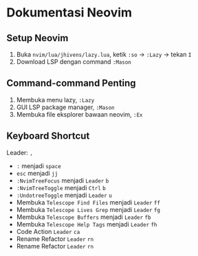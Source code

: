 # Dokumentasi Neovim
## Setup Neovim

1. Buka `nvim/lua/jhivens/lazy.lua`, ketik `:so` -> `:Lazy` -> tekan `I`
2. Download LSP dengan command `:Mason`

## Command-command Penting
1. Membuka menu lazy, `:Lazy`
2. GUI LSP package manager, `:Mason`
3. Membuka file eksplorer bawaan neovim, `:Ex`

## Keyboard Shortcut
Leader: `,`

- `:` menjadi `space`
- `esc` menjadi `jj`
- `:NvimTreeFocus` menjadi `Leader` `b`
- `:NvimTreeToggle` menjadi `Ctrl` `b`
- `:UndotreeToggle` menjadi `Leader` `u`
- Membuka `Telescope Find Files` menjadi `Leader` `ff`
- Membuka `Telescope Lives Grep` menjadi `Leader` `fg`
- Membuka `Telescope Buffers` menjadi `Leader` `fb`
- Membuka `Telescope Help Tags` menjadi `Leader` `fh`
- Code Action `Leader` `ca`
- Rename Refactor `Leader` `rn`
- Rename Refactor `Leader` `rn`
